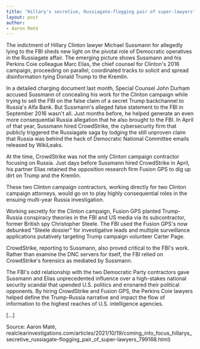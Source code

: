 ```yaml
---
title: "Hillary's secretive, Russiagate-flogging pair of super-lawyers"
layout: post
author:
- Aaron Maté
---
```


The indictment of Hillary Clinton lawyer Michael Sussmann for allegedly lying to the FBI sheds new light on the pivotal role of Democratic operatives in the Russiagate affair. The emerging picture shows Sussmann and his Perkins Coie colleague Marc Elias, the chief counsel for Clinton's 2016 campaign, proceeding on parallel, coordinated tracks to solicit and spread disinformation tying Donald Trump to the Kremlin.

In a detailed charging document last month, Special Counsel John Durham accused Sussmann of concealing his work for the Clinton campaign while trying to sell the FBI on the false claim of a secret Trump backchannel to Russia's Alfa Bank. But Sussmann's alleged false statement to the FBI in September 2016 wasn't all. Just months before, he helped generate an even more consequential Russia allegation that he also brought to the FBI. In April of that year, Sussmann hired CrowdStrike, the cybersecurity firm that publicly triggered the Russiagate saga by lodging the still unproven claim that Russia was behind the hack of Democratic National Committee emails released by WikiLeaks.

At the time, CrowdStrike was not the only Clinton campaign contractor focusing on Russia. Just days before Sussmann hired CrowdStrike in April, his partner Elias retained the opposition research firm Fusion GPS to dig up dirt on Trump and the Kremlin.

These two Clinton campaign contractors, working directly for two Clinton campaign attorneys, would go on to play highly consequential roles in the ensuing multi-year Russia investigation.

Working secretly for the Clinton campaign, Fusion GPS planted Trump-Russia conspiracy theories in the FBI and US media via its subcontractor, former British spy Christopher Steele. The FBI used the Fusion GPS's now debunked "Steele dossier" for investigative leads and multiple surveillance applications putatively targeting Trump campaign volunteer Carter Page.

CrowdStrike, reporting to Sussmann, also proved critical to the FBI's work. Rather than examine the DNC servers for itself, the FBI relied on CrowdStrike's forensics as mediated by Sussmann.

The FBI's odd relationship with the two Democratic Party contractors gave Sussmann and Elias unprecedented influence over a high-stakes national security scandal that upended U.S. politics and ensnared their political opponents. By hiring CrowdStrike and Fusion GPS, the Perkins Coie lawyers helped define the Trump-Russia narrative and impact the flow of information to the highest reaches of U.S. intelligence agencies.

[…]

Source: Aaron Maté, realclearinvestigations.com/articles/2021/10/19/coming\_into\_focus\_hillarys\_secretive\_russiagate-flogging\_pair\_of\_super-lawyers\_799168.html)
